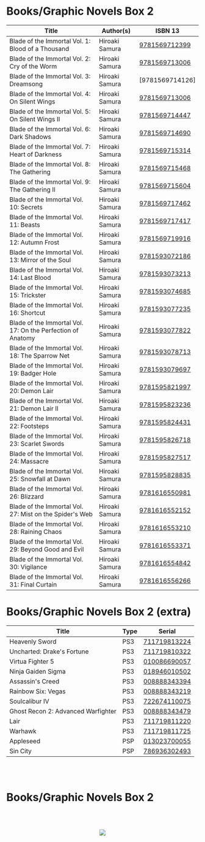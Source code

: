 



# Books/Graphic Novels Box 2

| Title                                                       | Author(s)       | ISBN 13
| ----------------------------------------------------------- | --------------- | --------------
| Blade of the Immortal Vol. 1: Blood of a Thousand           | Hiroaki Samura  | [9781569712399]
| Blade of the Immortal Vol. 2: Cry of the Worm               | Hiroaki Samura  | [9781569713006]
| Blade of the Immortal Vol. 3: Dreamsong                     | Hiroaki Samura  | [9781569714126]
| Blade of the Immortal Vol. 4: On Silent Wings               | Hiroaki Samura  | [9781569713006]
| Blade of the Immortal Vol. 5: On Silent Wings II            | Hiroaki Samura  | [9781569714447]
| Blade of the Immortal Vol. 6: Dark Shadows                  | Hiroaki Samura  | [9781569714690]
| Blade of the Immortal Vol. 7: Heart of Darkness             | Hiroaki Samura  | [9781569715314]
| Blade of the Immortal Vol. 8: The Gathering                 | Hiroaki Samura  | [9781569715468]
| Blade of the Immortal Vol. 9: The Gathering II              | Hiroaki Samura  | [9781569715604]
| Blade of the Immortal Vol. 10: Secrets                      | Hiroaki Samura  | [9781569717462]
| Blade of the Immortal Vol. 11: Beasts                       | Hiroaki Samura  | [9781569717417]
| Blade of the Immortal Vol. 12: Autumn Frost                 | Hiroaki Samura  | [9781569719916]
| Blade of the Immortal Vol. 13: Mirror of the Soul           | Hiroaki Samura  | [9781593072186]
| Blade of the Immortal Vol. 14: Last Blood                   | Hiroaki Samura  | [9781593073213]
| Blade of the Immortal Vol. 15: Trickster                    | Hiroaki Samura  | [9781593074685]
| Blade of the Immortal Vol. 16: Shortcut                     | Hiroaki Samura  | [9781593077235]
| Blade of the Immortal Vol. 17: On the Perfection of Anatomy | Hiroaki Samura  | [9781593077822]
| Blade of the Immortal Vol. 18: The Sparrow Net              | Hiroaki Samura  | [9781593078713]
| Blade of the Immortal Vol. 19: Badger Hole                  | Hiroaki Samura  | [9781593079697]
| Blade of the Immortal Vol. 20: Demon Lair                   | Hiroaki Samura  | [9781595821997]
| Blade of the Immortal Vol. 21: Demon Lair II                | Hiroaki Samura  | [9781595823236]
| Blade of the Immortal Vol. 22: Footsteps                    | Hiroaki Samura  | [9781595824431]
| Blade of the Immortal Vol. 23: Scarlet Swords               | Hiroaki Samura  | [9781595826718]
| Blade of the Immortal Vol. 24: Massacre                     | Hiroaki Samura  | [9781595827517]
| Blade of the Immortal Vol. 25: Snowfall at Dawn             | Hiroaki Samura  | [9781595828835]
| Blade of the Immortal Vol. 26: Blizzard                     | Hiroaki Samura  | [9781616550981]
| Blade of the Immortal Vol. 27: Mist on the Spider's Web     | Hiroaki Samura  | [9781616552152]
| Blade of the Immortal Vol. 28: Raining Chaos                | Hiroaki Samura  | [9781616553210]
| Blade of the Immortal Vol. 29: Beyond Good and Evil         | Hiroaki Samura  | [9781616553371]
| Blade of the Immortal Vol. 30: Vigilance                    | Hiroaki Samura  | [9781616554842]
| Blade of the Immortal Vol. 31: Final Curtain                | Hiroaki Samura  | [9781616556266]

# Books/Graphic Novels Box 2 (extra)

| Title                              | Type | Serial
| ---------------------------------- | ---- | --------------
| Heavenly Sword                     | PS3  | [711719813224]
| Uncharted: Drake's Fortune         | PS3  | [711719810322]
| Virtua Fighter 5                   | PS3  | [010086690057]
| Ninja Gaiden Sigma                 | PS3  | [018946010502]
| Assassin's Creed                   | PS3  | [008888343394]
| Rainbow Six: Vegas                 | PS3  | [008888343219]
| Soulcalibur IV                     | PS3  | [722674110075]
| Ghost Recon 2: Advanced Warfighter | PS3  | [008888343479]
| Lair                               | PS3  | [711719811220]
| Warhawk                            | PS3  | [711719811725]
| Appleseed                          | PSP  | [013023700055]
| Sin City                           | PSP  | [786936302493]

</br>
</br>

# Books/Graphic Novels Box 2

</br>
</br>

<p align="center">
  <img src="https://user-images.githubusercontent.com/7928464/73232297-62d81300-4148-11ea-8fcd-1120dae2273c.png">
</p>


[9781569712399]:https://www.amazon.com/Blade-Immortal-Vol-Blood-Thousand/dp/1569712395
[9781569713006]:https://www.amazon.com/Blade-Immortal-Cry-Worm-Vol-2/dp/1569713006
[9781569713570]:https://www.amazon.com/Blade-Immortal-Vol-3-Dreamsong/dp/156971357X
[9781569713006]:https://www.amazon.com/Blade-Immortal-Silent-Wings-4/dp/1569714126
[9781569714447]:https://www.amazon.com/Blade-Immortal-Vol-Silent-Wings/dp/1569714444
[9781569714690]:https://www.amazon.com/Blade-Immortal-Vol-Dark-Shadows/dp/156971469X
[9781569715314]:https://www.amazon.com/Blade-Immortal-Vol-Heart-Darkness/dp/1569715319
[9781569715468]:https://www.amazon.com/Blade-Immortal-Vol-8-Gathering/dp/1569715467
[9781569715604]:https://www.amazon.com/Blade-Immortal-Gathering-Hiroaki-Samura/dp/1569715602
[9781569717462]:https://www.amazon.com/Blade-Immortal-Vol-10-Secrets/dp/156971746X
[9781569717417]:https://www.amazon.com/Blade-Immortal-Vol-11-Beasts/dp/1569717419
[9781569719916]:https://www.amazon.com/Blade-Immortal-Vol-12-Autumn/dp/1569719918
[9781593072186]:https://www.amazon.com/Blade-Immortal-Vol-13-Mirror/dp/159307218X
[9781593073213]:https://www.amazon.com/Blade-Immortal-Vol-14-Blood/dp/1593073216
[9781593074685]:https://www.amazon.com/Blade-Immortal-Vol-15-Trickster/dp/1593074689
[9781593077235]:https://www.amazon.com/Blade-Immortal-16-Hiroaki-Samura/dp/1593077238
[9781593077822]:https://www.amazon.com/Blade-Immortal-Vol-17-Perfection/dp/1593077823
[9781593078713]:https://www.amazon.com/Blade-Immortal-18-Sparrow-Net/dp/1593078714
[9781593079697]:https://www.amazon.com/Blade-Immortal-Vol-19-Badger/dp/1593079699
[9781595821997]:https://www.amazon.com/Blade-Immortal-Vol-20-Demon/dp/1595821996
[9781595823236]:https://www.amazon.com/Blade-Immortal-Vol-21-Demon/dp/1595823239
[9781595824431]:https://www.amazon.com/Blade-Immortal-Vol-22-Footsteps/dp/159582443X
[9781595826718]:https://www.amazon.com/Blade-Immortal-Vol-23-Scarlet/dp/1595826718
[9781595827517]:https://www.amazon.com/Blade-Immortal-Vol-24-Massacre/dp/159582751X
[9781595828835]:https://www.amazon.com/Blade-Immortal-25-Snowfall-Dawn/dp/1595828834
[9781616550981]:https://www.amazon.com/Blade-Immortal-26-Hiroaki-Samura/dp/1616550988
[9781616552152]:https://www.amazon.com/Blade-Immortal-27-Mist-Spiders/dp/1616552158
[9781616553210]:https://www.amazon.com/Blade-Immortal-28-Raining-Chaos/dp/1616553219
[9781616553371]:https://www.amazon.com/Blade-Immortal-29-Beyond-Good/dp/1616553375
[9781616554842]:https://www.amazon.com/Blade-Immortal-Vigilance-Hiroaki-Samura/dp/1616554843
[9781616556266]:https://www.amazon.com/Blade-Immortal-31-Final-Curtain/dp/1616556269
[711719813224]:https://gamefaqs.gamespot.com/ps3/928391-heavenly-sword/data
[711719810322]:https://gamefaqs.gamespot.com/ps3/932984-uncharted-drakes-fortune/data
[010086690057]:https://gamefaqs.gamespot.com/ps3/932831-virtua-fighter-5/data
[018946010502]:https://gamefaqs.gamespot.com/ps3/935677-ninja-gaiden-sigma/data
[008888343394]:https://gamefaqs.gamespot.com/ps3/930022-assassins-creed/data
[008888343219]:https://gamefaqs.gamespot.com/ps3/932242-tom-clancys-rainbow-six-vegas/data
[722674110075]:https://gamefaqs.gamespot.com/ps3/940047-soulcalibur-iv/data
[008888343479]:https://gamefaqs.gamespot.com/ps3/937004-tom-clancys-ghost-recon-advanced-warfighter-2/data
[711719811220]:https://gamefaqs.gamespot.com/ps3/929230-lair/data
[711719811725]:https://gamefaqs.gamespot.com/ps3/928383-warhawk/data
[013023700055]:https://www.alibris.com/search/movies/upc/013023700055
[786936302493]:https://www.alibris.com/search/movies/upc/786936302493
